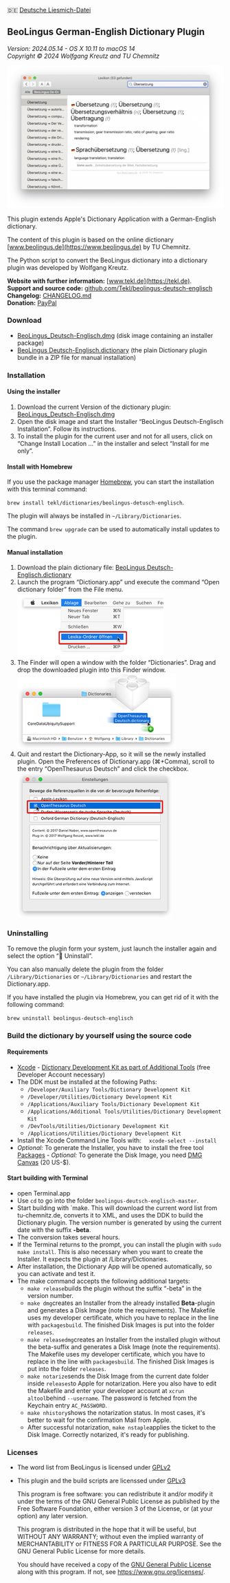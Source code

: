🇩🇪 [Deutsche Liesmich-Datei](LIESMICH.md)

BeoLingus German-English Dictionary Plugin
------------------------------------------

_Version: 2024.05.14 - OS X 10.11 to macOS 14_  
_Copyright © 2024 Wolfgang Kreutz and TU Chemnitz_

![Screenshot](images/screenshots/BeoLingus_Screen_1.png)

This plugin extends Apple's Dictionary Application with a German-English dictionary.

The content of this plugin is based on the online dictionary [www.beolingus.de](https://www.beolingus.de) by TU Chemnitz.

The Python script to convert the BeoLingus dictionary into a dictionary plugin was developed by Wolfgang Kreutz.

**Website with further information:** [www.tekl.de](https://tekl.de).  
**Support and source code:** [github.com/Tekl/beolingus-deutsch-englisch](https://github.com/Tekl/beolingus-deutsch-englisch)  
**Changelog:** [CHANGELOG.md](https://github.com/Tekl/beolingus-deutsch-englisch/blob/master/CHANGELOG.md)  
**Donation:** [PayPal](https://www.paypal.me/WolfgangReszel)

### Download

- [BeoLingus_Deutsch-Englisch.dmg](https://github.com/Tekl/beolingus-deutsch-englisch/releases/latest/download/BeoLingus_Deutsch-Englisch.dmg) (disk image containing an installer package)
- [BeoLingus Deutsch-Englisch.dictionary](https://github.com/Tekl/beolingus-deutsch-englisch/releases/latest/download/BeoLingus_Deutsch-Englisch_dictionaryfile.zip) (the plain Dictionary plugin bundle in a ZIP file for manual installation)

### Installation

#### Using the installer

1. Download the current Version of the dictionary plugin:  [BeoLingus_Deutsch-Englisch.dmg](https://github.com/Tekl/beolingus-deutsch-englisch/releases/latest/download/BeoLingus_Deutsch-Englisch.dmg)
2. Open the disk image and start the Installer “BeoLingus Deutsch-Englisch Installation”. Follow its instructions.
3. To install the plugin for the current user and not for all users, click on “Change Install Location …” in the installer and select “Install for me only”.

#### Install with Homebrew

If you use the package manager [Homebrew](https://brew.sh/de), you can start the installation with this terminal command:

`brew install tekl/dictionaries/beolingus-detusch-englisch`.

The plugin will always be installed in `~/Library/Dictionaries`.

The command `brew upgrade` can be used to automatically install updates to the plugin.

#### Manual installation

1. Download the plain dictionary file:  [BeoLingus Deutsch-Englisch.dictionary](https://github.com/Tekl/beolingus-deutsch-englisch/releases/latest/download/BeoLingus_Deutsch-Englisch_dictionaryfile.zip)
2. Launch the program “Dictionary.app” und execute the command “Open dictionary folder” from the File menu.  
![Schritt 1](images/manual%20installation/dict-inst-1cursor.png)
1. The Finder will open a window with the folder “Dictionaries”. Drag and drop the downloaded plugin into this Finder window.  
![Schritt 2](images/manual%20installation/dict-inst-2cursor.png)
2. Quit and restart the Dictionary-App, so it will se the newly installed plugin. Open the Preferences of Dictionary.app (⌘+Comma), scroll to the entry “OpenThesaurus Deutsch” and click the checkbox.  
![Schritt 3](images/manual%20installation/dict-inst-3cursor.png)

### Uninstalling

To remove the plugin form your system, just launch the installer again and select the option “🚫 Uninstall”.

You can also manually delete the plugin from the folder `/Library/Dictionaries` or `~/Library/Dictionaries` and restart the Dictionary.app.

If you have installed the plugin via Homebrew, you can get rid of it with the following command:

`brew uninstall beolingus-deutsch-englisch`

### Build the dictionary by yourself using the source code

#### Requirements

- [Xcode](https://apps.apple.com/de/app/xcode/id497799835?mt=12)
- [Dictionary Development Kit as part of Additional Tools](https://developer.apple.com/download/all/?q=Additional%20Tools) (free Developer Account necessary)
- The DDK must be installed at the following Paths:
  - `/Developer/Auxiliary Tools/Dictionary Development Kit`
  - `/Developer/Utilities/Dictionary Development Kit`
  - `/Applications/Auxiliary Tools/Dictionary Development Kit`
  - `/Applications/Additional Tools/Utilities/Dictionary Development Kit`
  - `/DevTools/Utilities/Dictionary Development Kit`
  - `/Applications/Utilities/Dictionary Development Kit`
- Install the Xcode Command Line Tools with: `
 xcode-select --install`
- *Optional:* To generate the Installer, you have to install the free tool [Packages](http://s.sudre.free.fr/Software/Packages/about.html)
- *Optional:* To generate the Disk Image, you need [DMG Canvas](https://www.araelium.com/dmgcanvas) (20 US-$).

#### Start building with Terminal

- open Terminal.app
- Use `cd` to go into the folder `beolingus-deutsch-englisch-master`.
- Start building with `make. This will download the current word list from tu-chemnitz.de, converts it to XML, and uses the DDK to build the Dictionary plugin. The version number is generated by using the current date with the suffix **-beta**.
- The conversion takes several hours.
- If the Terminal returns to the prompt, you can install the plugin with `sudo make install`. This is also necessary when you want to create the Installer. It expects the plugin at /Library/Dictionaries.
- After installation, the Dictionary App will be opened automatically, so you can activate and test it.
- The make command accepts the following additional targets:
  - `make release`builds the plugin without the suffix “-beta” in the version number.
  - `make dmg`creates an Installer from the already installed **Beta**-plugin and generates a Disk Image (note the requirements). The Makefile uses my developer certificate, which you have to replace in the line with `packagesbuild`. The finished Disk Images is put into the folder `releases`.
  - `make releasedmg`creates an Installer from the installed plugin without the beta-suffix and generates a Disk Image (note the requirements). The Makefile uses my developer certificate, which you have to replace in the line with `packagesbuild`. The finished Disk Images is put into the folder `releases`.
  - `make notarize`sends the Disk Image from the current date folder inside `releases`to Apple for notarization. Here you also have to edit the Makefile and enter your developer account at `xcrun altool`behind `--username`. The password is fetched from the Keychain entry `AC_PASSWORD`.
  - `make nhistory`shows the notarization status. In most cases, it's better to wait for the confirmation Mail from Apple. 
  - After successful notarization, `make nstaple`applies the ticket to the Disk Image. Correctly notarized, it's ready for publishing.

### Licenses

- The word list from BeoLingus is licensed under [GPLv2](https://www.gnu.org/licenses/old-licenses/gpl-2.0.txt)

- This plugin and the build scripts are licenssed under [GPLv3](https://www.gnu.org/licenses/gpl.html)  

  This program is free software: you can redistribute it and/or modify it under the terms of the GNU General Public License as published by the Free Software Foundation, either version 3 of the License, or (at your option) any later version.  
  
  This program is distributed in the hope that it will be useful, but WITHOUT ANY WARRANTY; without even the implied warranty of MERCHANTABILITY or FITNESS FOR A PARTICULAR PURPOSE.  See the GNU General Public License for more details.  
  
  You should have received a copy of the [GNU General Public License](LICENSE) along with this program. If not, see https://www.gnu.org/licenses/.

  
